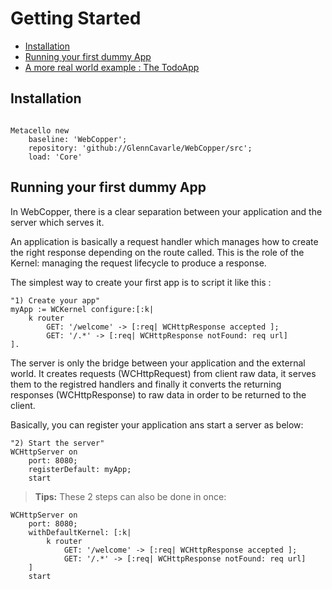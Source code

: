 # Getting Started

* [Installation](#installation)
* [Running your first dummy App](#running-your-first-dummy-app)
* [A more real world example : The TodoApp](todoapp.md)


## Installation

```smalltalk

Metacello new
    baseline: 'WebCopper';
    repository: 'github://GlennCavarle/WebCopper/src';
    load: 'Core'

```

## Running your first dummy App

In WebCopper, there is a clear separation between your application and the server which serves it.  
 
An application is basically a request handler which manages how to create the right response depending on the route called. This is the role of the Kernel: managing the request lifecycle to produce a response.

The simplest way to create your first app is to script it like this :

```smalltalk
"1) Create your app"
myApp := WCKernel configure:[:k| 
    k router
        GET: '/welcome' -> [:req| WCHttpResponse accepted ];
        GET: '/.*' -> [:req| WCHttpResponse notFound: req url]
].
```

The server is only the bridge between your application and the external world. It creates requests (WCHttpRequest) from client raw data, it serves them to the registred handlers and finally it converts the returning responses (WCHttpResponse) to raw data in order to be returned to the client.

Basically, you can register your application ans start a server as below:

```smalltalk
"2) Start the server"
WCHttpServer on
    port: 8080;
    registerDefault: myApp;
    start
```


> **Tips:** These 2 steps can also be done in once:  

```smalltalk
WCHttpServer on
    port: 8080;
    withDefaultKernel: [:k| 
        k router
            GET: '/welcome' -> [:req| WCHttpResponse accepted ];
            GET: '/.*' -> [:req| WCHttpResponse notFound: req url]  
    ]
    start
```
